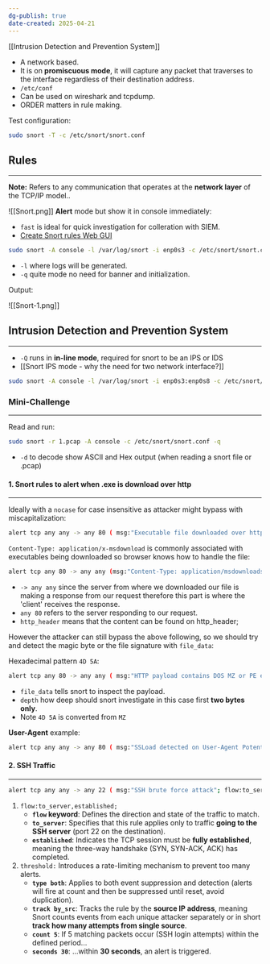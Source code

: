 ```yaml
---
dg-publish: true
date-created: 2025-04-21
---
```

[[Intrusion Detection and Prevention System]]

- A network based.
- It is on **promiscuous mode**, it will capture any packet that traverses to the interface regardless of their destination address.
- `/etc/conf`
- Can be used on wireshark and tcpdump.
- ORDER matters in rule making.

Test configuration:

```bash
sudo snort -T -c /etc/snort/snort.conf
```
## Rules
---
**Note:** Refers to any communication that operates at the **network layer** of the TCP/IP model..

![[Snort.png]]
**Alert** mode but show it in console immediately:
- `fast` is ideal for quick investigation for colleration with SIEM.
- [Create Snort rules Web GUI](https://anir0y.in/snort2-rulgen/)

```bash
sudo snort -A console -l /var/log/snort -i enp0s3 -c /etc/snort/snort.conf -q
```

- `-l` where logs will be generated.
- `-q` quite mode no need for banner and initialization. 

Output:

![[Snort-1.png]]
## Intrusion Detection and Prevention System
---
- `-Q` runs in **in-line mode**, required for snort to be an IPS or IDS
- [[Snort IPS mode - why the need for two network interface?]]

```bash
sudo snort -A console -l /var/log/snort -i enp0s3:enp0s8 -c /etc/snort/snort.conf -q -Q --daq afpacket
```

### Mini-Challenge
---
Read and run:

```bash
sudo snort -r 1.pcap -A console -c /etc/snort/snort.conf -q
```

- `-d` to decode show ASCII and Hex output (when reading a snort file or .pcap)

#### 1. Snort rules to alert when .exe is download over http
---
Ideally with a `nocase` for case insensitive as attacker might bypass with miscapitalization:

```bash
alert tcp any any -> any 80 ( msg:"Executable file downloaded over http"; content:"|2e|exe"; http_uri; content:"|2e|exe"; http_uri; content:"|2e|exe"; nocase; http_uri; sid:10000001; rev:1; ) 
```

`Content-Type: application/x-msdownload` is commonly associated with executables being downloaded so browser knows how to handle the file:

```bash
alert tcp any 80 -> any any (msg:"Content-Type: application/msdownloads associated with executables found"; content:"Content-Type: application/x-msdownload"; http_header; sid:10000001; rev:1;)
```

- `-> any any` since the server from where we downloaded our file is making a response from our request therefore this part is where the 'client' receives the response.
- `any 80` refers to the server responding to our request.
- `http_header` means that the content can be found on http_header;

However the attacker can still bypass the above following, so we should try and detect the magic byte or the file signature with `file_data`:

Hexadecimal pattern `4D 5A`:

```bash
alert tcp any 80 -> any any ( msg:"HTTP payload contains DOS MZ or PE executable file signature"; file_data; content:"|4D 5A|"; depth:2; sid:10000001; rev:1;)
```

- `file_data` tells snort to inspect the payload.
- `depth` how deep should snort investigate in this case first **two bytes only**.
- Note `4D 5A` is converted from `MZ`

**User-Agent** example:

```bash
alert tcp any any -> any 80 ( msg:"SSLoad detected on User-Agent Potential Malware Infection"; content:"User-Agent: SSLoad/1.1"; http_header; sid:10000001; rev:1;)

```
#### 2. SSH Traffic
---

```bash
alert tcp any any -> any 22 ( msg:"SSH brute force attack"; flow:to_server,established; threshold:type both, track by_src, count 5 , seconds 30; sid:10000001; rev:1; )  
```

 1. `flow:to_server,established;`
	- **`flow` keyword**: Defines the direction and state of the traffic to match.
	- **`to_server`**: Specifies that this rule applies only to traffic **going to the SSH server** (port 22 on the destination).
	- **`established`**: Indicates the TCP session must be **fully established**, meaning the three-way handshake (SYN, SYN-ACK, ACK) has completed.
2.  `threshold:` Introduces a rate-limiting mechanism to prevent too many alerts.
	- **`type both`**: Applies to both event suppression and detection (alerts will fire at count and then be suppressed until reset, avoid duplication).
	- **`track by_src`**: Tracks the rule by the **source IP address**, meaning Snort counts events from each unique attacker separately or in short **track how many attempts from single source**.
	- **`count 5`**: If 5 matching packets occur (SSH login attempts) within the defined period...
	- **`seconds 30`**: ...within **30 seconds**, an alert is triggered.